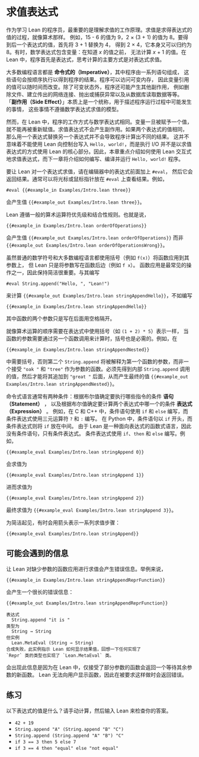 <!--
# Evaluating Expressions
-->

# 求值表达式

<!--
The most important thing to understand as a programmer learning Lean
is how evaluation works. Evaluation is the process of finding the
value of an expression, just as one does in arithmetic. For instance,
the value of 15 - 6 is 9 and the value of 2 × (3 + 1) is 8.
To find the value of the latter expression, 3 + 1 is first replaced by 4, yielding 2 × 4, which itself can be reduced to 8.
Sometimes, mathematical expressions contain variables: the value of _x_ + 1 cannot be computed until we know what the value of _x_ is.
In Lean, programs are first and foremost expressions, and the primary way to think about computation is as evaluating expressions to find their values.
-->

作为学习 Lean 的程序员，最重要的是理解求值的工作原理。求值是求得表达式的值的过程，就像算术那样。
例如，15 - 6 的值为 9，2 × (3 + 1) 的值为 8。要得到后一个表达式的值，首先将 3 + 1 替换为 4，
得到 2 × 4，它本身又可以归约为 8。有时，数学表达式包含变量：在知道 *x* 的值之前，
无法计算 *x* + 1 的值。在 Lean 中，程序首先是表达式，思考计算的主要方式是对表达式求值。

<!--
Most programming languages are _imperative_, where a program consists
of a series of statements that should be carried out in order to find
the program's result. Programs have access to mutable memory, so the
value referred to by a variable can change over time. In addition to mutable state, programs may have other side
effects, such as deleting files, making outgoing network connections,
throwing or catching exceptions, and reading data from a
database. "Side effects" is essentially a catch-all term for
describing things that may happen in a program that don't follow the
model of evaluating mathematical expressions.
-->

大多数编程语言都是 **命令式的（Imperative）**，其中程序由一系列语句组成，
这些语句会按顺序执行以得到程序的结果。程序可以访问可变内存，
因此变量引用的值可以随时间而改变。除了可变状态外，程序还可能产生其他副作用，
例如删除文件、建立传出的网络连接、抛出或捕获异常以及从数据库读取数据等等。
「**副作用（Side Effect）**」本质上是一个统称，用于描述程序运行过程中可能发生的事情，
这些事情不遵循数学表达式求值的模型。

<!--
In Lean, however, programs work the same way as mathematical
expressions. Once given a value, variables cannot be reassigned. Evaluating an expression cannot have side effects. If two
expressions have the same value, then replacing one with the other
will not cause the program to compute a different result. This does
not mean that Lean cannot be used to write `Hello, world!` to the
console, but performing I/O is not a core part of the experience of
using Lean in the same way. Thus, this chapter focuses on how to
evaluate expressions interactively with Lean, while the next chapter
describes how to write, compile, and run the `Hello, world!` program.
-->

然而，在 Lean 中，程序的工作方式与数学表达式相同。变量一旦被赋予一个值，
就不能再被重新赋值。求值表达式不会产生副作用。如果两个表达式的值相同，
那么用一个表达式替换另一个表达式并不会导致程序计算出不同的结果。
这并不意味着不能使用 Lean 向控制台写入 `Hello, world!`，而是执行 I/O
并不是以求值表达式的方式使用 Lean 的核心部分。因此，本章重点介绍如何使用
Lean 交互式地求值表达式，而下一章将介绍如何编写、编译并运行 `Hello, world!` 程序。

<!--
To ask Lean to evaluate an expression, write `#eval` before it in your
editor, which will then report the result back. Typically, the result
is found by putting the cursor or mouse pointer over `#eval`. For
instance,
-->

要让 Lean 对一个表达式求值，请在编辑器中的表达式前面加上 `#eval`，
然后它会返回结果。通常可以将光标或鼠标指针放在 `#eval` 上查看结果。例如，

```lean
#eval {{#example_in Examples/Intro.lean three}}
```

<!--
yields the value `{{#example_out Examples/Intro.lean three}}`.
-->

会产生值 `{{#example_out Examples/Intro.lean three}}`。

<!--
Lean obeys the ordinary rules of precedence and associativity for
arithmetic operators. That is,
-->

Lean 遵循一般的算术运算符优先级和结合性规则。也就是说，

```lean
{{#example_in Examples/Intro.lean orderOfOperations}}
```

<!--
yields the value `{{#example_out Examples/Intro.lean orderOfOperations}}` rather than
`{{#example_out Examples/Intro.lean orderOfOperationsWrong}}`.
-->

会产生值 `{{#example_out Examples/Intro.lean orderOfOperations}}` 而非
`{{#example_out Examples/Intro.lean orderOfOperationsWrong}}`。

<!--
While both ordinary mathematical notation and the majority of
programming languages use parentheses (e.g. `f(x)`) to apply a function to its
arguments, Lean simply writes the function next to its
arguments (e.g. `f x`). Function application is one of the most common operations,
so it pays to keep it concise. Rather than writing
-->

虽然普通的数学符号和大多数编程语言都使用括号（例如 `f(x)`）将函数应用到其参数上，
但 Lean 只是将参数写在函数后边（例如 `f x`）。
函数应用是最常见的操作之一，因此保持简洁很重要。与其编写

```lean
#eval String.append("Hello, ", "Lean!")
```

<!--
to compute `{{#example_out Examples/Intro.lean stringAppendHello}}`,
one would instead write
-->

来计算 `{{#example_out Examples/Intro.lean stringAppendHello}}`，不如编写

``` Lean
{{#example_in Examples/Intro.lean stringAppendHello}}
```

<!--
where the function's two arguments are simply written next to
it with spaces.
-->

其中函数的两个参数只是写在后面用空格隔开。

<!--
Just as the order-of-operations rules for arithmetic demand
parentheses in the expression `(1 + 2) * 5`, parentheses are also
necessary when a function's argument is to be computed via another
function call. For instance, parentheses are required in
-->

就像算术运算的顺序需要在表达式中使用括号（如 `(1 + 2) * 5`）表示一样，
当函数的参数需要通过另一个函数调用来计算时，括号也是必需的。例如，在

``` Lean
{{#example_in Examples/Intro.lean stringAppendNested}}
```

<!--
because otherwise the second `String.append` would be interpreted as
an argument to the first, rather than as a function being passed
`"oak "` and `"tree"` as arguments. The value of the inner `String.append`
call must be found first, after which it can be appended to `"great "`,
yielding the final value `{{#example_out Examples/Intro.lean stringAppendNested}}`.
-->

中需要括号，否则第二个 `String.append` 将被解释为第一个函数的参数，而非一个接受 `"oak "`
和 `"tree"` 作为参数的函数。必须先得到内部 `String.append` 调用的值，然后才能将其追加到
`"great "` 后面，从而产生最终的值 `{{#example_out Examples/Intro.lean stringAppendNested}}`。

<!--
Imperative languages often have two kinds of conditional: a
conditional _statement_ that determines which instructions to carry
out based on a Boolean value, and a conditional _expression_ that
determines which of two expressions to evaluate based on a Boolean
value. For instance, in C and C++, the conditional statement is
written using `if` and `else`, while the conditional expression is
written with a ternary operator `?` and `:`. In Python, the
conditional statement begins with `if`, while the conditional
expression puts `if` in the middle.
Because Lean is an expression-oriented functional language, there are no conditional statements, only conditional expressions.
They are written using `if`, `then`, and `else`. For
instance,
-->

命令式语言通常有两种条件：根据布尔值确定要执行哪些指令的条件 **语句（Statement）** ，
以及根据布尔值确定要计算两个表达式中哪一个的条件 **表达式（Expression）** 。
例如，在 C 和 C++ 中，条件语句使用 `if` 和 `else` 编写，而条件表达式使用三元运算符 `?` 和 `:` 编写。
在 Python 中，条件语句以 `if` 开头，而条件表达式则将 `if` 放在中间。
由于 Lean 是一种面向表达式的函数式语言，因此没有条件语句，只有条件表达式。
条件表达式使用 `if`、`then` 和 `else` 编写。例如，

``` Lean
{{#example_eval Examples/Intro.lean stringAppend 0}}
```

<!--
evaluates to
-->

会求值为

``` Lean
{{#example_eval Examples/Intro.lean stringAppend 1}}
```

<!--
which evaluates to
-->

进而求值为

```lean
{{#example_eval Examples/Intro.lean stringAppend 2}}
```

<!--
which finally evaluates to `{{#example_eval Examples/Intro.lean stringAppend 3}}`.
-->

最终求值为 `{{#example_eval Examples/Intro.lean stringAppend 3}}`。

<!--
For the sake of brevity, a series of evaluation steps like this will sometimes be written with arrows between them:
-->

为简洁起见，有时会用箭头表示一系列求值步骤：

```lean
{{#example_eval Examples/Intro.lean stringAppend}}
```

<!--
## Messages You May Meet
-->

## 可能会遇到的信息

<!--
Asking Lean to evaluate a function application that is missing an argument will lead to an error message.
In particular, the example
-->

让 Lean 对缺少参数的函数应用进行求值会产生错误信息。举例来说，

```lean
{{#example_in Examples/Intro.lean stringAppendReprFunction}}
```

<!--
yields a quite long error message:
-->

会产生一个很长的错误信息：

```output error
{{#example_out Examples/Intro.lean stringAppendReprFunction}}
```

```output error
表达式
  String.append "it is "
类型为
  String → String
但实例
  Lean.MetaEval (String → String)
合成失败，此实例指示 Lean 如何显示结果值，回想一下任何实现了
`Repr` 类的类型也实现了 `Lean.MetaEval` 类。
```

<!--
This message occurs because Lean functions that are applied to only some of their arguments return new functions that are waiting for the rest of the arguments.
Lean cannot display functions to users, and thus returns an error when asked to do so.
-->

会出现此信息是因为在 Lean 中，仅接受了部分参数的函数会返回一个等待其余参数的新函数。
Lean 无法向用户显示函数，因此在被要求这样做时会返回错误。

<!--
## Exercises
-->

## 练习

<!--
What are the values of the following expressions? Work them out by hand,
then enter them into Lean to check your work.
-->

以下表达式的值是什么？请手动计算，然后输入 Lean 来检查你的答案。

 * `42 + 19`
 * `String.append "A" (String.append "B" "C")`
 * `String.append (String.append "A" "B") "C"`
 * `if 3 == 3 then 5 else 7`
 * `if 3 == 4 then "equal" else "not equal"`
